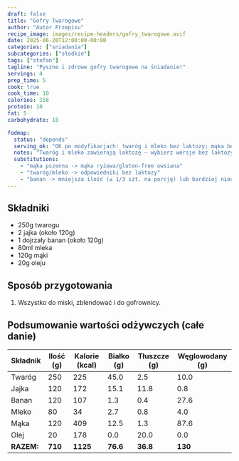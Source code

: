 ```yaml
---
draft: false
title: "Gofry Twarogowe"
author: "Autor Przepisu"
recipe_image: images/recipe-headers/gofry_twarogowe.avif
date: 2025-06-20T12:00:00-00:00
categories: ["sniadania"]
subcategories: ["słodkie"]
tags: ["stefan"]
tagline: "Pyszne i zdrowe gofry twarogowe na śniadanie!"
servings: 4
prep_time: 5
cook: true
cook_time: 10
calories: 158
protein: 10
fat: 5
carbohydrate: 18

fodmap:
  status: "depends"
  serving_ok: "OK po modyfikacjach: twaróg i mleko bez laktozy; mąka bez pszenicy; banan ≤ 1/3 szt. na porcję"
  notes: "Twaróg i mleko zawierają laktozę – wybierz wersje bez laktozy. Mąka pszenna to źródło fruktanów – zamień na ryżową/owsianą (GF). Dojrzały banan w większej porcji zwiększa FODMAP."
  substitutions:
    - "mąka pszenna -> mąka ryżowa/gluten-free owsiana"
    - "twaróg/mleko -> odpowiedniki bez laktozy"
    - "banan -> mniejsza ilość (≤ 1/3 szt. na porcję) lub bardziej niedojrzały"
---
```


## Składniki
- 250g twarogu
- 2 jajka (około 120g)
- 1 dojrzały banan (około 120g)
- 80ml mleka
- 120g mąki
- 20g oleju

## Sposób przygotowania
1. Wszystko do miski, zblendować i do gofrownicy.

## Podsumowanie wartości odżywczych (całe danie)

| Składnik         | Ilość (g) | Kalorie (kcal) | Białko (g) | Tłuszcze (g) | Węglowodany (g) |
|------------------|-----------|---------------|------------|--------------|-----------------|
| Twaróg           | 250       | 225           | 45.0       | 2.5          | 10.0            |
| Jajka            | 120       | 172           | 15.1       | 11.8         | 0.8             |
| Banan            | 120       | 107           | 1.3        | 0.4          | 27.6            |
| Mleko            | 80        | 34            | 2.7        | 0.8          | 4.0             |
| Mąka             | 120       | 409           | 12.5       | 1.3          | 87.6            |
| Olej             | 20        | 178           | 0.0        | 20.0         | 0.0             |
| **RAZEM:**       | **710**   | **1125**      | **76.6**   | **36.8**     | **130**         |